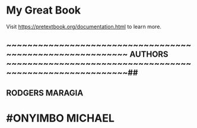 # My Great Book

Visit <https://pretextbook.org/documentation.html> to learn more.


















## ~~~~~~~~~~~~~~~~~~~~~~~~~~~~~~~~~~~~~~~~~~~~~~~~~~~~~~~~~~ AUTHORS ~~~~~~~~~~~~~~~~~~~~~~~~~~~~~~~~~~~~~~~~~~~~~~~~~~~~~~~~~~##

## RODGERS MARAGIA
# #ONYIMBO MICHAEL